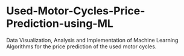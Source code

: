# Used-Motor-Cycles-Price-Prediction-using-ML
Data Visualization, Analysis and Implementation of Machine Learning Algorithms for the price prediction of the used motor cycles.
